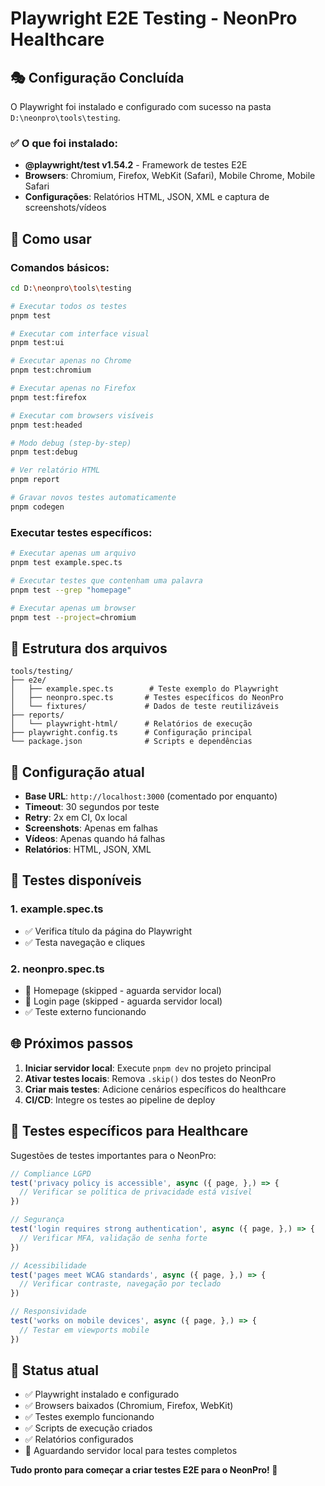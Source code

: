 # Playwright E2E Testing - NeonPro Healthcare

## 🎭 Configuração Concluída

O Playwright foi instalado e configurado com sucesso na pasta `D:\neonpro\tools\testing`.

### ✅ O que foi instalado:

- **@playwright/test v1.54.2** - Framework de testes E2E
- **Browsers**: Chromium, Firefox, WebKit (Safari), Mobile Chrome, Mobile Safari
- **Configurações**: Relatórios HTML, JSON, XML e captura de screenshots/vídeos

## 🚀 Como usar

### Comandos básicos:

```bash
cd D:\neonpro\tools\testing

# Executar todos os testes
pnpm test

# Executar com interface visual
pnpm test:ui

# Executar apenas no Chrome
pnpm test:chromium

# Executar apenas no Firefox  
pnpm test:firefox

# Executar com browsers visíveis
pnpm test:headed

# Modo debug (step-by-step)
pnpm test:debug

# Ver relatório HTML
pnpm report

# Gravar novos testes automaticamente
pnpm codegen
```

### Executar testes específicos:

```bash
# Executar apenas um arquivo
pnpm test example.spec.ts

# Executar testes que contenham uma palavra
pnpm test --grep "homepage"

# Executar apenas um browser
pnpm test --project=chromium
```

## 📁 Estrutura dos arquivos

```
tools/testing/
├── e2e/
│   ├── example.spec.ts        # Teste exemplo do Playwright
│   ├── neonpro.spec.ts       # Testes específicos do NeonPro
│   └── fixtures/             # Dados de teste reutilizáveis
├── reports/
│   └── playwright-html/      # Relatórios de execução
├── playwright.config.ts      # Configuração principal
└── package.json              # Scripts e dependências
```

## 🔧 Configuração atual

- **Base URL**: `http://localhost:3000` (comentado por enquanto)
- **Timeout**: 30 segundos por teste
- **Retry**: 2x em CI, 0x local
- **Screenshots**: Apenas em falhas
- **Vídeos**: Apenas quando há falhas
- **Relatórios**: HTML, JSON, XML

## 📝 Testes disponíveis

### 1. example.spec.ts

- ✅ Verifica título da página do Playwright
- ✅ Testa navegação e cliques

### 2. neonpro.spec.ts

- 🔄 Homepage (skipped - aguarda servidor local)
- 🔄 Login page (skipped - aguarda servidor local)
- ✅ Teste externo funcionando

## 🌐 Próximos passos

1. **Iniciar servidor local**: Execute `pnpm dev` no projeto principal
2. **Ativar testes locais**: Remova `.skip()` dos testes do NeonPro
3. **Criar mais testes**: Adicione cenários específicos do healthcare
4. **CI/CD**: Integre os testes ao pipeline de deploy

## 🏥 Testes específicos para Healthcare

Sugestões de testes importantes para o NeonPro:

```typescript
// Compliance LGPD
test('privacy policy is accessible', async ({ page, },) => {
  // Verificar se política de privacidade está visível
})

// Segurança
test('login requires strong authentication', async ({ page, },) => {
  // Verificar MFA, validação de senha forte
})

// Acessibilidade
test('pages meet WCAG standards', async ({ page, },) => {
  // Verificar contraste, navegação por teclado
})

// Responsividade
test('works on mobile devices', async ({ page, },) => {
  // Testar em viewports mobile
})
```

## 🎯 Status atual

- ✅ Playwright instalado e configurado
- ✅ Browsers baixados (Chromium, Firefox, WebKit)
- ✅ Testes exemplo funcionando
- ✅ Scripts de execução criados
- ✅ Relatórios configurados
- 🔄 Aguardando servidor local para testes completos

**Tudo pronto para começar a criar testes E2E para o NeonPro! 🚀**
